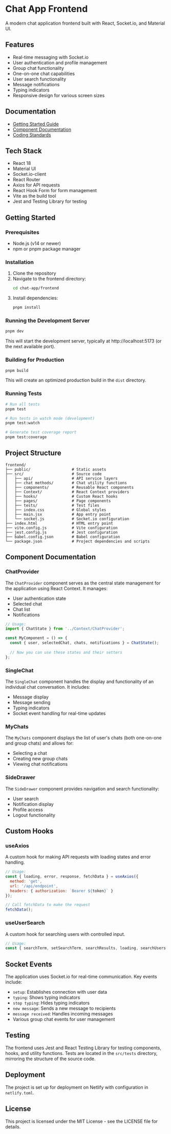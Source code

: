 # Chat App Frontend

A modern chat application frontend built with React, Socket.io, and Material UI.

## Features

- Real-time messaging with Socket.io
- User authentication and profile management
- Group chat functionality
- One-on-one chat capabilities
- User search functionality
- Message notifications
- Typing indicators
- Responsive design for various screen sizes

## Documentation

- [Getting Started Guide](./docs/GETTING_STARTED.md)
- [Component Documentation](./docs/COMPONENTS.md)
- [Coding Standards](./docs/CODING_STANDARDS.md)

## Tech Stack

- React 18
- Material UI
- Socket.io-client
- React Router
- Axios for API requests
- React Hook Form for form management
- Vite as the build tool
- Jest and Testing Library for testing

## Getting Started

### Prerequisites

- Node.js (v14 or newer)
- npm or pnpm package manager

### Installation

1. Clone the repository
2. Navigate to the frontend directory:
   ```bash
   cd chat-app/frontend
   ```
3. Install dependencies:
   ```bash
   pnpm install
   ```

### Running the Development Server

```bash
pnpm dev
```

This will start the development server, typically at http://localhost:5173 (or the next available port).

### Building for Production

```bash
pnpm build
```

This will create an optimized production build in the `dist` directory.

### Running Tests

```bash
# Run all tests
pnpm test

# Run tests in watch mode (development)
pnpm test:watch

# Generate test coverage report
pnpm test:coverage
```

## Project Structure

```
frontend/
├── public/                  # Static assets
├── src/                     # Source code
│   ├── api/                 # API service layers
│   ├── chat methods/        # Chat utility functions
│   ├── components/          # Reusable React components
│   ├── Context/             # React Context providers
│   ├── hooks/               # Custom React hooks
│   ├── pages/               # Page components
│   ├── tests/               # Test files
│   ├── index.css            # Global styles
│   ├── main.jsx             # App entry point
│   └── socket.js            # Socket.io configuration
├── index.html               # HTML entry point
├── vite.config.js           # Vite configuration
├── jest.config.js           # Jest configuration
├── babel.config.json        # Babel configuration
└── package.json             # Project dependencies and scripts
```

## Component Documentation

### ChatProvider

The `ChatProvider` component serves as the central state management for the application using React Context. It manages:

- User authentication state
- Selected chat
- Chat list
- Notifications

```jsx
// Usage:
import { ChatState } from '../Context/ChatProvider';

const MyComponent = () => {
  const { user, selectedChat, chats, notifications } = ChatState();
  
  // Now you can use these states and their setters
};
```

### SingleChat

The `SingleChat` component handles the display and functionality of an individual chat conversation. It includes:

- Message display
- Message sending
- Typing indicators
- Socket event handling for real-time updates

### MyChats

The `MyChats` component displays the list of user's chats (both one-on-one and group chats) and allows for:

- Selecting a chat
- Creating new group chats
- Viewing chat notifications

### SideDrawer

The `SideDrawer` component provides navigation and search functionality:

- User search
- Notification display
- Profile access
- Logout functionality

## Custom Hooks

### useAxios

A custom hook for making API requests with loading states and error handling.

```jsx
// Usage:
const { loading, error, response, fetchData } = useAxios({
  method: 'get',
  url: '/api/endpoint',
  headers: { authorization: `Bearer ${token}` }
});

// Call fetchData to make the request
fetchData();
```

### useUserSearch

A custom hook for searching users with controlled input.

```jsx
// Usage:
const { searchTerm, setSearchTerm, searchResults, loading, searchUsers } = useUserSearch();
```

## Socket Events

The application uses Socket.io for real-time communication. Key events include:

- `setup`: Establishes connection with user data
- `typing`: Shows typing indicators
- `stop typing`: Hides typing indicators
- `new message`: Sends a new message to recipients
- `message received`: Handles incoming messages
- Various group chat events for user management

## Testing

The frontend uses Jest and React Testing Library for testing components, hooks, and utility functions. Tests are located in the `src/tests` directory, mirroring the structure of the source code.

## Deployment

The project is set up for deployment on Netlify with configuration in `netlify.toml`.

## License

This project is licensed under the MIT License - see the LICENSE file for details.
